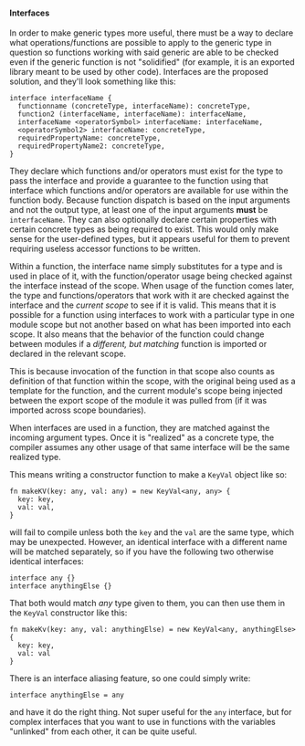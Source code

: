 #### Interfaces

In order to make generic types more useful, there must be a way to declare what operations/functions are possible to apply to the generic type in question so functions working with said generic are able to be checked even if the generic function is not "solidified" (for example, it is an exported library meant to be used by other code). Interfaces are the proposed solution, and they'll look something like this:

```alan
interface interfaceName {
  functionname (concreteType, interfaceName): concreteType,
  function2 (interfaceName, interfaceName): interfaceName,
  interfaceName <operatorSymbol> interfaceName: interfaceName,
  <operatorSymbol2> interfaceName: concreteType,
  requiredPropertyName: concreteType,
  requiredPropertyName2: concreteType,
}
```

They declare which functions and/or operators must exist for the type to pass the interface and provide a guarantee to the function using that interface which functions and/or operators are available for use within the function body. Because function dispatch is based on the input arguments and not the output type, at least one of the input arguments **must** be `interfaceName`. They can also optionally declare certain properties with certain concrete types as being required to exist. This would only make sense for the user-defined types, but it appears useful for them to prevent requiring useless accessor functions to be written.

Within a function, the interface name simply substitutes for a type and is used in place of it, with the function/operator usage being checked against the interface instead of the scope. When usage of the function comes later, the type and functions/operators that work with it are checked against the interface and the *current scope* to see if it is valid. This means that it is possible for a function using interfaces to work with a particular type in one module scope but not another based on what has been imported into each scope. It also means that the behavior of the function could change between modules if a *different, but matching* function is imported or declared in the relevant scope.

This is because invocation of the function in that scope also counts as definition of that function within the scope, with the original being used as a template for the function, and the current module's scope being injected between the export scope of the module it was pulled from (if it was imported across scope boundaries).

When interfaces are used in a function, they are matched against the incoming argument types. Once it is "realized" as a concrete type, the compiler assumes any other usage of that same interface will be the same realized type.

This means writing a constructor function to make a `KeyVal` object like so:

```alan
fn makeKV(key: any, val: any) = new KeyVal<any, any> {
  key: key,
  val: val,
}
```

will fail to compile unless both the `key` and the `val` are the same type, which may be unexpected. However, an identical interface with a different name will be matched separately, so if you have the following two otherwise identical interfaces:

```alan
interface any {}
interface anythingElse {}
```

That both would match *any* type given to them, you can then use them in the `KeyVal` constructor like this:

```alan
fn makeKv(key: any, val: anythingElse) = new KeyVal<any, anythingElse> {
  key: key,
  val: val
}
```

There is an interface aliasing feature, so one could simply write:

```alan
interface anythingElse = any
```

and have it do the right thing. Not super useful for the `any` interface, but for complex interfaces that you want to use in functions with the variables "unlinked" from each other, it can be quite useful.
